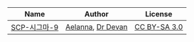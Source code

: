 | Name | Author | License |
|---|---|---|
| [SCP-시그마-9](http://scpko.wikidot.com/component:theme) | [Aelanna](https://www.wikidot.com/user:info/aelanna), [Dr Devan](https://www.wikidot.com/user:info/dr-devan) | [CC BY-SA 3.0](https://creativecommons.org/licenses/by-sa/3.0/) |
